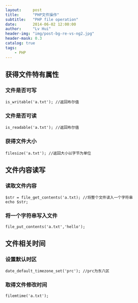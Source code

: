 ```yaml
---
layout:     post
title:      "PHP文件操作"
subtitle:   "PHP file operation"
date:       2014-06-02 12:00:00
author:     "Lv Hui"
header-img: "img/post-bg-re-vs-ng2.jpg"
header-mask: 0.3
catalog: true
tags:
    - PHP
---
```


## 获得文件特有属性

### 文件是否可写

```
is_writable('a.txt'); //返回布尔值
```

### 文件是否可读

```
is_readable('a.txt'); //返回布尔值
```

### 获得文件大小

```
filesize('a.txt'); //返回大小以字节为单位
```

## 文件内容读写

### 读取文件内容

```
$str = file_get_contents('a.txt); //将整个文件读入一个字符串
echo $str;
```

### 将一个字符串写入文件

```
file_put_contents('a.txt','hello');
```

## 文件相关时间

### 设置默认时区

```
date_default_timezone_set('prc'); //prc为东八区
```

### 取得文件修改时间

```
filemtime('a.txt');
```
